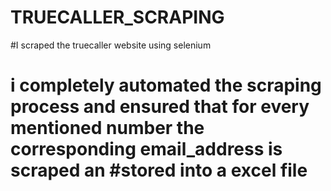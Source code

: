 # TRUECALLER_SCRAPING

#I scraped the truecaller website using selenium
# i completely automated the scraping process and ensured that for every mentioned number the corresponding email_address is scraped an #stored into a excel file
